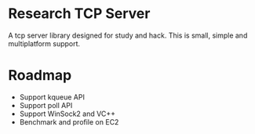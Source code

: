 # Research TCP Server
A tcp server library designed for study and hack.
This is small, simple and multiplatform support.

# Roadmap
- Support kqueue API
- Support poll API
- Support WinSock2 and VC++
- Benchmark and profile on EC2
